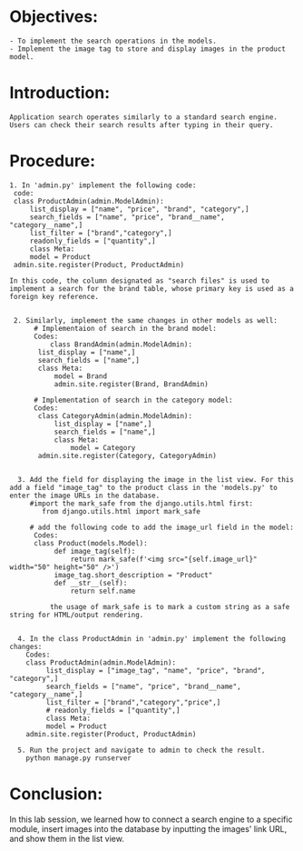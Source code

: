 # Objectives:
    - To implement the search operations in the models.
    - Implement the image tag to store and display images in the product model.


# Introduction:
    Application search operates similarly to a standard search engine. Users can check their search results after typing in their query.


# Procedure:

    1. In 'admin.py' implement the following code:
     code:
     class ProductAdmin(admin.ModelAdmin):
         list_display = ["name", "price", "brand", "category",]
         search_fields = ["name", "price", "brand__name", "category__name",]
         list_filter = ["brand","category",]
         readonly_fields = ["quantity",]
         class Meta:
         model = Product
     admin.site.register(Product, ProductAdmin)

    In this code, the column designated as "search files" is used to implement a search for the brand table, whose primary key is used as a foreign key reference.


     2. Similarly, implement the same changes in other models as well:
          # Implementaion of search in the brand model:
          Codes: 
              class BrandAdmin(admin.ModelAdmin):
           list_display = ["name",]
           search_fields = ["name",]
           class Meta:
               model = Brand
               admin.site.register(Brand, BrandAdmin)

          # Implementation of search in the category model:
          Codes:
           class CategoryAdmin(admin.ModelAdmin):
               list_display = ["name",]
               search_fields = ["name",]
               class Meta:
                   model = Category
           admin.site.register(Category, CategoryAdmin)


      3. Add the field for displaying the image in the list view. For this add a field "image_tag" to the product class in the 'models.py' to enter the image URLs in the database.
         #import the mark_safe from the django.utils.html first:
            from django.utils.html import mark_safe

         # add the following code to add the image_url field in the model:
          Codes:
          class Product(models.Model):
               def image_tag(self):
                   return mark_safe(f'<img src="{self.image_url}" width="50" height="50" />')
               image_tag.short_description = "Product"
               def __str__(self):
                   return self.name

              the usage of mark_safe is to mark a custom string as a safe string for HTML/output rendering.


      4. In the class ProductAdmin in 'admin.py' implement the following changes:
        Codes:  
        class ProductAdmin(admin.ModelAdmin):
             list_display = ["image_tag", "name", "price", "brand", "category",]
             search_fields = ["name", "price", "brand__name", "category__name",]
             list_filter = ["brand","category","price",]
             # readonly_fields = ["quantity",]
             class Meta:
             model = Product
        admin.site.register(Product, ProductAdmin)

      5. Run the project and navigate to admin to check the result.
        python manage.py runserver



# Conclusion:
In this lab session, we learned how to connect a search engine to a specific module, insert images into the database by inputting the images' link URL, and show them in the list view.
